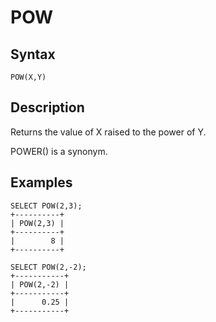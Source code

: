 
# POW

## Syntax


```
POW(X,Y)
```

## Description


Returns the value of X raised to the power of Y.


POWER() is a synonym.


## Examples


```
SELECT POW(2,3);
+----------+
| POW(2,3) |
+----------+
|        8 |
+----------+

SELECT POW(2,-2);
+-----------+
| POW(2,-2) |
+-----------+
|      0.25 |
+-----------+
```
